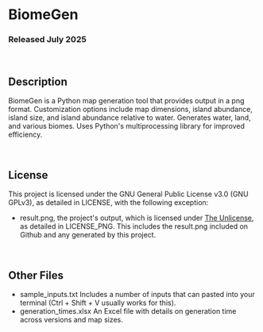# BiomeGen
### Released July 2025

<br/>

## Description
BiomeGen is a Python map generation tool that provides output in a png format.
Customization options include map dimensions, island abundance, island size, and
island abundance relative to water. Generates water, land, and various biomes.
Uses Python's multiprocessing library for improved efficiency.

<br/>

## License
This project is licensed under the GNU General Public License v3.0 (GNU GPLv3),
as detailed in LICENSE, with the following exception:
 - result.png, the project's output, which is licensed under
   [The Unlicense](https://unlicense.org/), as detailed in LICENSE_PNG. This
   includes the result.png included on Github and any generated by this project.

<br/>

## Other Files
 - sample_inputs.txt
   Includes a number of inputs that can pasted into your terminal
   (Ctrl + Shift + V usually works for this).
 - generation_times.xlsx
   An Excel file with details on generation time across versions and map sizes.